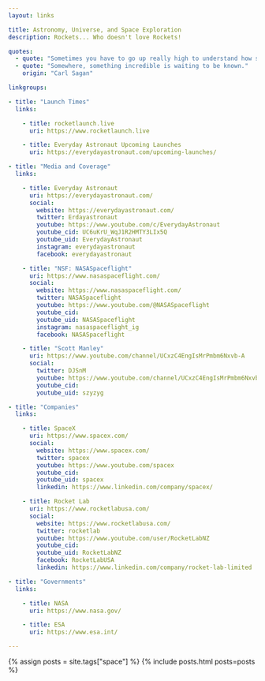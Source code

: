 ```yaml
---
layout: links

title: Astronomy, Universe, and Space Exploration
description: Rockets... Who doesn't love Rockets!

quotes:
  - quote: "Sometimes you have to go up really high to understand how small you are."
  - quote: "Somewhere, something incredible is waiting to be known."
    origin: "Carl Sagan"

linkgroups:

- title: "Launch Times"
  links:

    - title: rocketlaunch.live
      uri: https://www.rocketlaunch.live

    - title: Everyday Astronaut Upcoming Launches
      uri: https://everydayastronaut.com/upcoming-launches/

- title: "Media and Coverage"
  links:

    - title: Everyday Astronaut
      uri: https://everydayastronaut.com/
      social:
        website: https://everydayastronaut.com/
        twitter: Erdayastronaut
        youtube: https://www.youtube.com/c/EverydayAstronaut
        youtube_cid: UC6uKrU_WqJ1R2HMTY3LIx5Q
        youtube_uid: EverydayAstronaut
        instagram: everydayastronaut
        facebook: everydayastronaut

    - title: "NSF: NASASpaceflight"
      uri: https://www.nasaspaceflight.com/
      social:
        website: https://www.nasaspaceflight.com/
        twitter: NASASpaceflight
        youtube: https://www.youtube.com/@NASASpaceflight
        youtube_cid:
        youtube_uid: NASASpaceflight
        instagram: nasaspaceflight_ig
        facebook: NASASpaceflight

    - title: "Scott Manley"
      uri: https://www.youtube.com/channel/UCxzC4EngIsMrPmbm6Nxvb-A
      social:
        twitter: DJSnM
        youtube: https://www.youtube.com/channel/UCxzC4EngIsMrPmbm6Nxvb-A
        youtube_cid:
        youtube_uid: szyzyg

- title: "Companies"
  links:

    - title: SpaceX
      uri: https://www.spacex.com/
      social:
        website: https://www.spacex.com/
        twitter: spacex
        youtube: https://www.youtube.com/spacex
        youtube_cid:
        youtube_uid: spacex
        linkedin: https://www.linkedin.com/company/spacex/

    - title: Rocket Lab
      uri: https://www.rocketlabusa.com/
      social:
        website: https://www.rocketlabusa.com/
        twitter: rocketlab
        youtube: https://www.youtube.com/user/RocketLabNZ
        youtube_cid:
        youtube_uid: RocketLabNZ
        facebook: RocketLabUSA
        linkedin: https://www.linkedin.com/company/rocket-lab-limited

- title: "Governments"
  links:

    - title: NASA
      uri: https://www.nasa.gov/

    - title: ESA
      uri: https://www.esa.int/

---
```


{% assign posts = site.tags["space"] %}
{% include posts.html posts=posts %}
